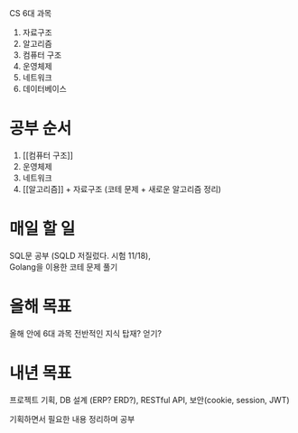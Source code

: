 CS 6대 과목

1. 자료구조
2. 알고리즘
3. 컴퓨터 구조
4. 운영체제
5. 네트워크
6. 데이터베이스

# **공부 순서**

1. [[컴퓨터 구조]]
2. 운영체제
3. 네트워크
4. [[알고리즘]] + 자료구조 (코테 문제 + 새로운 알고리즘 정리)

# **매일 할 일**

SQL문 공부 (SQLD 저질렀다. 시험 11/18),<br>
Golang을 이용한 코테 문제 풀기

# **올해 목표**

올해 안에 6대 과목 전반적인 지식 탑재? 얻기?

# **내년 목표**

프로젝트
기획, DB 설계 (ERP? ERD?), RESTful API, 보안(cookie, session, JWT)

기획하면서 필요한 내용 정리하며 공부
